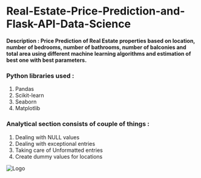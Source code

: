 # Real-Estate-Price-Prediction-and-Flask-API-Data-Science
__Description : Price Prediction of Real Estate properties based on location, number of bedrooms, number of bathrooms, number of balconies and total area using different machine learning algorithms and estimation of best one with best parameters.__

### Python libraries used :

1. Pandas
2. Scikit-learn
3. Seaborn
4. Matplotlib


### Analytical section consists of couple of things :

1. Dealing with NULL values
2. Dealing with exceptional entries
3. Taking care of Unformatted entries
4. Create dummy values for locations

<img src="/abhinavsagar/machine-learning-deployment/raw/master/i1.png" alt="Logo" style="max-width:100%;">

